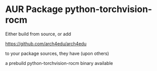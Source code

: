 # AUR Package python-torchvision-rocm

Either build from source, or add

https://github.com/arch4edu/arch4edu

to your package sources, they have (upon others)

a prebuild python-torchvision-rocm binary available

